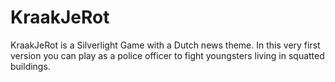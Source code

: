 # KraakJeRot
KraakJeRot is a Silverlight Game with a Dutch news theme.
In this very first version you can play as a police officer to fight youngsters living in squatted buildings.
